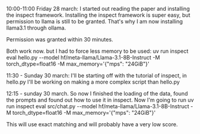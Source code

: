 10:00-11:00 Friday 28 march: I started out reading the paper and installing the inspect framework.
Installing the inspect framework is super easy, but permission to llama is still to be granted.  That's why I am now installing llama3.1 through ollama.

Permission was granted within 30 minutes.

Both work now. but I had to force less memory to be used: uv run inspect eval hello.py --model hf/meta-llama/Llama-3.1-8B-Instruct -M torch_dtype=float16 -M max_memory='{"mps": "24GiB"}' 

11:30 - Sunday 30 march: 
I'll be starting off with the tutorial of inspect, in hello.py
I'll be working on making a more complex script than hello.py


12:15 - sunday 30 march. So now I finished the loading of the data, found the prompts and found out how to use it in inspect. Now I'm going to run 
uv run inspect eval src/chat.py --model hf/meta-llama/Llama-3.1-8B-Instruct -M torch_dtype=float16 -M max_memory='{"mps": "24GiB"}'

This will use exact matching and will probably have a very low score.